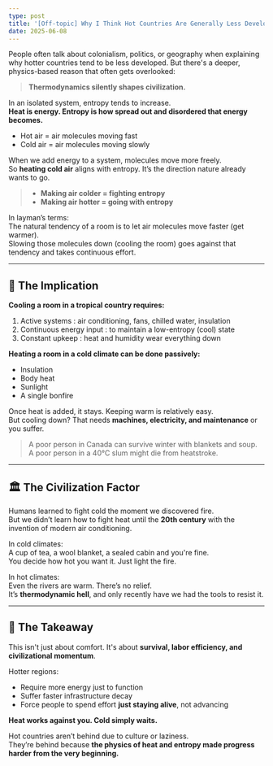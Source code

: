 ```yaml
---
type: post
title: '[Off-topic] Why I Think Hot Countries Are Generally Less Developed Than Colder Countries'
date: 2025-06-08
---
```


People often talk about colonialism, politics, or geography when explaining why hotter countries tend to be less developed. But there's a deeper, physics-based reason that often gets overlooked:

> **Thermodynamics silently shapes civilization.**

In an isolated system, entropy tends to increase.  
**Heat is energy. Entropy is how spread out and disordered that energy becomes.**

- Hot air = air molecules moving fast  
- Cold air = air molecules moving slowly  

When we add energy to a system, molecules move more freely.  
So **heating cold air** aligns with entropy. It’s the direction nature already wants to go.

> - **Making air colder = fighting entropy**  
> - **Making air hotter = going with entropy**

In layman’s terms:  
The natural tendency of a room is to let air molecules move faster (get warmer).  
Slowing those molecules down (cooling the room) goes against that tendency and takes continuous effort.

---

## 🔧 The Implication

**Cooling a room in a tropical country requires:**
1. Active systems : air conditioning, fans, chilled water, insulation  
2. Continuous energy input : to maintain a low-entropy (cool) state  
3. Constant upkeep : heat and humidity wear everything down

**Heating a room in a cold climate can be done passively:**
- Insulation  
- Body heat  
- Sunlight  
- A single bonfire

Once heat is added, it stays. Keeping warm is relatively easy.  
But cooling down? That needs **machines, electricity, and maintenance** or you suffer.

> A poor person in Canada can survive winter with blankets and soup.  
> A poor person in a 40°C slum might die from heatstroke.

---

## 🏛️ The Civilization Factor

Humans learned to fight cold the moment we discovered fire.  
But we didn’t learn how to fight heat until the **20th century** with the invention of modern air conditioning.

In cold climates:  
A cup of tea, a wool blanket, a sealed cabin and you're fine.  
You decide how hot you want it. Just light the fire.

In hot climates:  
Even the rivers are warm. There’s no relief.  
It’s **thermodynamic hell**, and only recently have we had the tools to resist it.

---

## 🧠 The Takeaway

This isn't just about comfort. It's about **survival, labor efficiency, and civilizational momentum**.

Hotter regions:
- Require more energy just to function  
- Suffer faster infrastructure decay  
- Force people to spend effort **just staying alive**, not advancing

**Heat works against you. Cold simply waits.**

Hot countries aren’t behind due to culture or laziness.  
They’re behind because **the physics of heat and entropy made progress harder from the very beginning.**
